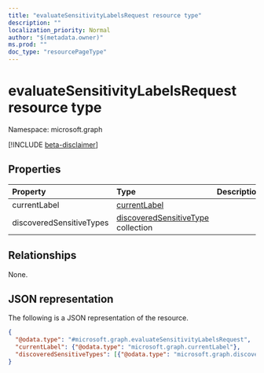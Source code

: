 ```yaml
---
title: "evaluateSensitivityLabelsRequest resource type"
description: ""
localization_priority: Normal
author: "$(metadata.owner)"
ms.prod: ""
doc_type: "resourcePageType"
---
```


# evaluateSensitivityLabelsRequest resource type

Namespace: microsoft.graph

[!INCLUDE [beta-disclaimer](../../includes/beta-disclaimer.md)]

## Properties

| Property                 | Type                                                                          | Description |
| :----------------------- | :---------------------------------------------------------------------------- | :---------- |
| currentLabel             | [currentLabel](../resources/currentlabel.md)                                  |             |
| discoveredSensitiveTypes | [discoveredSensitiveType](../resources/discoveredsensitivetype.md) collection |             |

## Relationships

None.

## JSON representation

The following is a JSON representation of the resource.

<!-- {
  "blockType": "resource",
  "@odata.type": "microsoft.graph.evaluateSensitivityLabelsRequest",
}
-->

```json
{
  "@odata.type": "#microsoft.graph.evaluateSensitivityLabelsRequest",
  "currentLabel": {"@odata.type": "microsoft.graph.currentLabel"},
  "discoveredSensitiveTypes": [{"@odata.type": "microsoft.graph.discoveredSensitiveType"}]
}
```
